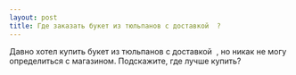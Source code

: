 ```yaml
---
layout: post 
title: Где заказать букет из тюльпанов с доставкой ‌ ? 
--- 
```

Давно хотел купить букет из тюльпанов с доставкой ‌ , но никак не могу определиться с магазином. Подскажите, где лучше купить?